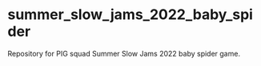 # summer_slow_jams_2022_baby_spider
Repository for PIG squad Summer Slow Jams 2022 baby spider game.
